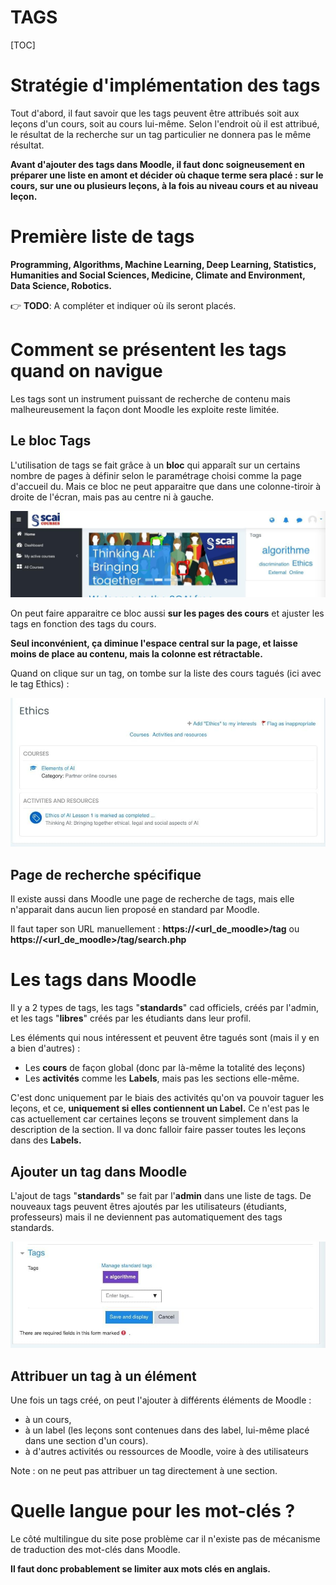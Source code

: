 <h1>TAGS</h1>

[TOC]

# Stratégie d'implémentation des tags

Tout d'abord, il faut savoir que les tags peuvent être attribués soit aux leçons d'un cours, soit au cours lui-même. Selon l'endroit où il est attribué, le résultat de la recherche sur un tag particulier ne donnera pas le même résultat.

**Avant d'ajouter des tags dans Moodle, il faut donc soigneusement en préparer une liste en amont et décider où chaque terme sera placé : sur le cours, sur une ou plusieurs leçons, à la fois au niveau cours et au niveau leçon.**

# Première liste de tags

**Programming, Algorithms, Machine Learning, Deep Learning, Statistics, Humanities and Social Sciences, Medicine, Climate and Environment, Data Science, Robotics.**

👉 **TODO**: A compléter et indiquer où ils seront placés.

# Comment se présentent les tags quand on navigue

Les tags sont un instrument puissant de recherche de contenu mais malheureusement la façon dont Moodle les exploite reste limitée.

## Le bloc Tags

L'utilisation de tags se fait grâce à un **bloc** qui apparaît sur un certains nombre de pages à définir selon le paramétrage choisi comme la page d'accueil du. Mais ce bloc ne peut apparaitre que dans une colonne-tiroir à droite de l'écran, mais pas au centre ni à gauche.

<img src=".img/tags/image2.jpg" alt="image2" style="zoom:67%;" />

On peut faire apparaitre ce bloc aussi **sur les pages des cours** et ajuster les tags en fonction des tags du cours.

**Seul inconvénient, ça diminue l'espace central sur la page, et laisse moins de place au contenu, mais la colonne est rétractable.**

Quand on clique sur un tag, on tombe sur la liste des cours tagués (ici avec le tag Ethics) :

<img src=".img/tags/image1.jpg" alt="image1" />

## Page de recherche spécifique

Il existe aussi dans Moodle une page de recherche de tags, mais elle n'apparait dans aucun lien proposé en standard par Moodle. 

Il faut taper son URL manuellement : **https://<url_de_moodle>/tag**  ou **https://<url_de_moodle>/tag/search.php** 

# Les tags dans Moodle

Il y a 2 types de tags, les tags "**standards**" cad officiels, créés par l'admin, et les tags "**libres**" créés par les étudiants dans leur profil.

Les éléments qui nous intéressent et peuvent être tagués sont (mais il y en a bien d'autres) : 

- Les **cours** de façon global (donc par là-même la totalité des leçons)
- Les **activités** comme les **Labels**, mais pas les sections elle-même.

C'est donc uniquement par le biais des activités qu'on va pouvoir taguer les leçons, et ce, **uniquement si elles contiennent un Label.** Ce n'est pas le cas actuellement car certaines leçons se trouvent simplement dans la description de la section. Il va donc falloir faire passer toutes les leçons dans des **Labels.**

## Ajouter un tag dans Moodle

L'ajout de tags "**standards**" se fait par l'**admin** dans une liste de tags. De nouveaux tags peuvent êtres ajoutés par les utilisateurs (étudiants, professeurs) mais il ne deviennent pas automatiquement des tags standards.

<img src=".img/tags/image3.jpg" alt="image3" />

## Attribuer un tag à un élément

 Une fois un tags créé, on peut l'ajouter à différents éléments de Moodle :

- à un cours,
- à un label (les leçons sont contenues dans des label, lui-même placé dans une section d'un cours).
- à d'autres activités ou ressources de Moodle, voire à des utilisateurs

Note : on ne peut pas attribuer un tag directement à une section.

# Quelle langue pour les mot-clés ?

Le côté multilingue du site pose problème car il n'existe pas de mécanisme de traduction des mot-clés dans Moodle.

**Il faut donc probablement se limiter aux mots clés en anglais.**

